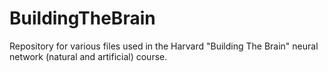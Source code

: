 # BuildingTheBrain
Repository for various files used in the Harvard "Building The Brain" neural network (natural and artificial) course.
